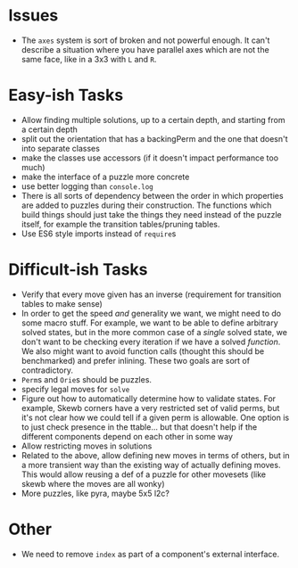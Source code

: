 Issues
======

* The `axes` system is sort of broken and not powerful enough.
It can't describe a situation where you have parallel axes which are not the same face, like in a 3x3 with `L` and `R`.

Easy-ish Tasks
==============

* Allow finding multiple solutions, up to a certain depth, and starting from a certain depth
* split out the orientation that has a backingPerm and the one that doesn't into separate classes
* make the classes use accessors (if it doesn't impact performance too much)
* make the interface of a puzzle more concrete
* use better logging than `console.log`
* There is all sorts of dependency between the order in which properties are added to puzzles during their construction.
The functions which build things should just take the things they need instead of the puzzle itself, for example the transition tables/pruning tables.
* Use ES6 style imports instead of `require`s

Difficult-ish Tasks
===================

* Verify that every move given has an inverse (requirement for transition tables to make sense)
* In order to get the speed *and* generality we want, we might need to do some macro stuff.
  For example, we want to be able to define arbitrary solved states, but in the more common case of a *single* solved state, we don't want to be checking every iteration if we have a solved *function*.
  We also might want to avoid function calls (thought this should be benchmarked) and prefer inlining. These two goals are sort of contradictory.
* `Perm`s and `Orie`s should be puzzles.
* specify legal moves for `solve`
* Figure out how to automatically determine how to validate states. For example, Skewb corners have a very restricted set of valid perms, but it's not clear how we could tell if a given perm is allowable.
One option is to just check presence in the ttable... but that doesn't help if the different components depend on each other in some way
* Allow restricting moves in solutions
* Related to the above, allow defining new moves in terms of others, but in a more transient way than the existing way of actually defining moves.
This would allow reusing a def of a puzzle for other movesets (like skewb where the moves are all wonky)
* More puzzles, like pyra, maybe 5x5 l2c?

Other
=====

* We need to remove `index` as part of a component's external interface.
